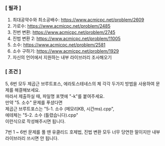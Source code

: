 ### [ 필과 ]
1. 최대공약수와 최소공배수: https://www.acmicpc.net/problem/2609
2. 가로수: https://www.acmicpc.net/problem/2485
3. 진번 변환: https://www.acmicpc.net/problem/2745
4. 진법 변환 2: https://www.acmicpc.net/problem/11005
5. 소수: https://www.acmicpc.net/problem/2581
6. 소수 구하기: https://www.acmicpc.net/problem/1929
7. 자신의 언어에서 지원하는 내부 라이브러리 조사해오기

### [ 조건 ]
5, 6번 모두 제곱근 브루트포스, 에라토스테네스의 체 각각 두가지 방법을 사용하여 문제를 해결해보세요.  
따라서 제출하실 때, 파일명 포맷에 "-k"를 붙여주세요.  
만약 "5. 소수" 문제를 푸셨다면  
제곱근 브루트포스는 "5-1. 소수 (메모리KB, 시간ms).cpp",  
에테체는 "5-2. 소수 (틀렸습니다).cpp"  
이런식으로 작성해주시면 됩니다.

7번 1 ~ 6번 문제를 풀 땐 유클리드 호제법, 진법 변환 모두 너무 당연한 말이지만 내부 라이브러리 쓰시면 안 됩니다.